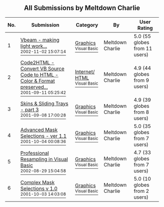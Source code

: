 ﻿<div align="center">

## All Submissions by Meltdown Charlie

</div>

No.  | Submission | Category | By   | User Rating
---- | ---------- | -------- | ---- | -----------
1 | [Vbeam \- making light work\.\.\.<br /><sup>2002-11-02 15:07:14</sup>](https://github.com/Planet-Source-Code/meltdown-charlie-vbeam-making-light-work__1-40488) | [Graphics<br /><sup>Visual Basic</sup>](../ByCategory/graphics__1-46.md) | Meltdown Charlie | 5.0 (55 globes from 11 users)
2 | [Code2HTML \- Convert VB Source Code to HTML \- Color & Format preserved\.\.\.<br /><sup>2001-09-11 05:25:42</sup>](https://github.com/Planet-Source-Code/meltdown-charlie-code2html-convert-vb-source-code-to-html-color-format-preserved__1-27136) | [Internet/ HTML<br /><sup>Visual Basic</sup>](../ByCategory/internet-html__1-34.md) | Meltdown Charlie | 4.9 (44 globes from 9 users)
3 | [Skins & Sliding Trays \- part 3<br /><sup>2001-09-08 17:00:28</sup>](https://github.com/Planet-Source-Code/meltdown-charlie-skins-sliding-trays-part-3__1-27060) | [Graphics<br /><sup>Visual Basic</sup>](../ByCategory/graphics__1-46.md) | Meltdown Charlie | 4.9 (39 globes from 8 users)
4 | [Advanced Mask Selections \- ver 1\.1<br /><sup>2001-10-04 00:08:36</sup>](https://github.com/Planet-Source-Code/meltdown-charlie-advanced-mask-selections-ver-1-1__1-27788) | [Graphics<br /><sup>Visual Basic</sup>](../ByCategory/graphics__1-46.md) | Meltdown Charlie | 5.0 (35 globes from 7 users)
5 | [Professional Resampling in Visual Basic<br /><sup>2002-08-29 15:04:58</sup>](https://github.com/Planet-Source-Code/meltdown-charlie-professional-resampling-in-visual-basic__1-38979) | [Graphics<br /><sup>Visual Basic</sup>](../ByCategory/graphics__1-46.md) | Meltdown Charlie | 4.7 (33 globes from 7 users)
6 | [Complex Mask Selections v 1\.0<br /><sup>2001-10-03 14:03:08</sup>](https://github.com/Planet-Source-Code/meltdown-charlie-complex-mask-selections-v-1-0__1-27755) | [Graphics<br /><sup>Visual Basic</sup>](../ByCategory/graphics__1-46.md) | Meltdown Charlie | 5.0 (10 globes from 2 users)
